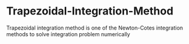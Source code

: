 # Trapezoidal-Integration-Method
Trapezoidal integration method is one of the Newton-Cotes integration methods to solve integration problem numerically
